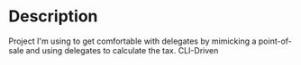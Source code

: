 # Description
 Project I'm using to get comfortable with delegates by mimicking a point-of-sale and using delegates to calculate the tax.
 CLI-Driven
